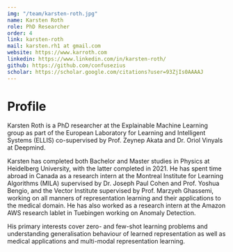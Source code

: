 ```yaml
---
img: "/team/karsten-roth.jpg"
name: Karsten Roth
role: PhD Researcher
order: 4
link: karsten-roth
mail: karsten.rh1 at gmail.com
website: https://www.karroth.com
linkedin: https://www.linkedin.com/in/karsten-roth/
github: https://github.com/confusezius
scholar: https://scholar.google.com/citations?user=93ZjIs0AAAAJ
---
```


# Profile
Karsten Roth is a PhD researcher at the Explainable Machine Learning group as part of the European Laboratory for Learning and Intelligent Systems (ELLIS) co-supervised by Prof. Zeynep Akata and Dr. Oriol Vinyals at Deepmind.

Karsten has completed both Bachelor and Master studies in Physics at Heidelberg University, with the latter completed in 2021. He has spent time abroad in Canada as a research intern at the Montreal Institute for Learning Algorithms (MILA) supervised by Dr. Joseph Paul Cohen and Prof. Yoshua Bengio, and the Vector Institute supervised by Prof. Marzyeh Ghassemi, working on all manners of representation learning and their applications to the medical domain. He has also worked as a research intern at the Amazon AWS research lablet in Tuebingen working on Anomaly Detection.

His primary interests cover zero- and few-shot learning problems and understanding generalisation behaviour of learned representation as well as medical applications and multi-modal representation learning.